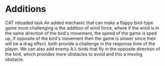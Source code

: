 # Additions
CAT reloaded task
An added mechanic that can make a flappy bird-type game more challenging is the addition of wind force, where if the wind is in the same direction of the bird's movement, the speed of the game is sped up, if opposite of the bird's movement then the game is slower since their will be a drag effect. both provide a challenge in the response time of the player. We can also add enemy A.I. birds that fly in the opposite direction of the bird, which provides more obstacles to avoid and this a moving obstacle.

